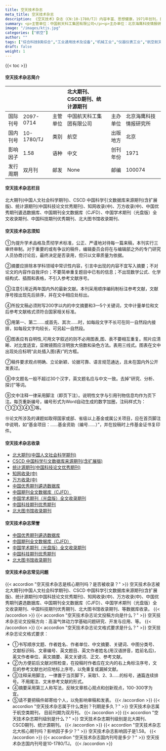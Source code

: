 ```yaml
---
title: 空天技术杂志
meta_title: 空天技术杂志
description: 《空天技术》杂志（CN:10-1780/TJ）内容丰富、思想健康，1971年创刊，目前以双月刊形式发行，刊物对外积极扩大宣传，致力于提高杂志质量与影响。该杂志旨在展示中国在航空航天技术方面的最新研究成果和技术进步，促进航空航天科技的交流与发展，并推动相关技术的转化应用。 作为国内外公开发行的科技核心期刊，该杂志覆盖了航空、航天、防空导弹等国防科技领域，内容涉及飞行器设计、制造、试验、发射、测量控制、通信导航、监视侦察、武器装备、飞行试验、维修保障以及空天融合技术等多个方面。《空天技术》杂志以其权威性、学术性和实践性为特色，为专业人士、科研人员、工程技术人员以及院校师生提供了一个高水平的学术交流平台。杂志采用同行评审制度，确保每一篇发表的文章都经过严格的专业审查，保证了内容的科学性和前瞻性。 随着中国航空航天事业的迅速发展，该杂志不仅在国内具有重要影响力，也逐步提升了其在国际航空航天领域中的地位。它反映了中国在空天技术领域的发展水平，促进了技术创新，加强了与国际同行的交流合作。综上所述，《空天技术》杂志是中国航空航天领域的一份重要学术期刊，它通过传播最新的科研成果和技术进步，为推动中国乃至全球的航空航天事业发展做出了积极贡献。
summary: <p>主管单位：中国航天科工集团有限公司</p><p>主办单位：北京海鹰科技情报研究所</p><p>发行级别：北大期刊、CSCD期刊、统计源期刊</p><p>发行周期：双月刊</p>
image: "/images/ktjs.jpg"
categories: ["航空"]
author: ""
tags: ["综合科技B类综合","工业通用技术及设备","机械工业","仪器仪表工业","航空航天科学与工程","武器工业与军事技术","铁路运输","公路与水路运输","汽车工业","船舶工业","水利水电工程","建筑科学与工程","动力工程","核科学技术","新能源","电力工业",]
draft: false
weight: 1
---
```


{{< toc >}}

#### 空天技术杂志简介
|               |                               |               | 北大期刊、CSCD期刊、统计源期刊        |               |                           |
| ------------: | :---------------------------- | ------------: | :---------------------------- | ------------: | :------------------------ |
| 国际刊号      | 2097-0714   | 主管单位      | 中国航天科工集团有限公司     | 主办单位      | 北京海鹰科技情报研究所     |
| 国内刊号      | 10-1780/TJ        | 类别          | 航空       | 出版地方      | 北京           |
| 影响因子      | 1.58        | 语种          | 中文             | 创刊年份      | 1971    |
| 发行周期      | 双月刊    | 邮发          | None              | 邮编          | 100074      |

#### 空天技术杂志栏目
<span>北大期刊(中国人文社会科学期刊)</span>、<span>CSCD 中国科学引文数据库来源期刊(含扩展版)</span>、<span>统计源期刊(中国科技论文优秀期刊)</span>、<span>知网收录(中)</span>、<span>万方收录(中)</span>、<span>中国优秀期刊遴选数据库</span>、<span>中国期刊全文数据库（CJFD）</span>、<span>中国学术期刊（光盘版）全文收录期刊</span>、<span>中国科技期刊优秀期刊</span>、<span>北大图书馆收录期刊</span>、

#### 空天技术杂志须知
<p><p>
	①为提升学术品格及贯彻学术标准，公正、严谨地对待每一篇来稿，本刊实行三审终审制。对于重要的或有争议的稿件，编辑委员会将在与编辑部之外的专门研究人员协商讨论后，最终决定是否录用，但只以文章质量为依据。
</p><p>
	②摘要应排除本学科领域中常识性内容，引言中出现的内容不宜写入摘要；不对论文的内容作自我评价；不要简单重复题目中已有的信息；不出现数学公式、化学结构式、插图和表格，不引入参考文献序号。
</p><p>
	③注意引用近两年国内外的最新文献。本刊采用顺序编码制标注参考文献，文献序号按出现先后排序，并在文中相应处标出。
</p><p>
	④所投文稿必须附写200字以内的中文摘要和3—5个关键词，文中计量单位和文后参考文献格式须符合国家相关标准。
</p><p>
	⑤用第一、第二……或首先、其次……时，如每段文字不长可在同一自然段内接排，如每段文字均较长，可另起一自然段。
</p><p>
	⑥图表应有自明性,可用文字叙述的则不必用图表,图、表不要相互重复。照片应清晰、对比度适宜，显微镜图应注明放大倍数和染色方法。表用三线式。图表在文中出现处应标明“此处插入图(表)”的方框。
</p><p>
	⑦稿件要求观点明确、立论新颖、论据可靠、语言规范通达，且未在国内外公开发表过。
</p><p>
	⑧中文题名一般不超过30个汉字，英文题名应与中文一致。去掉"研究、分析、探讨"等词。
</p><p>
	⑨文中注释一律采用脚注（即页下注）。说明性文字与引用刊物信息均作为页下注。每页重新编号，编号形式为Word自动生成的数字加圈，注码样式为：①②③④⑤等。
</p><p>
	⑩论文所涉及的课题如取得国家或部、省级以上基金或属公关项目，应在首页脚注中说明，如“基金项目：......基金资助（编号......）”，并在投稿时上传基金证书复印件。
</p></p>


#### 空天技术杂志收录
<ul>
    <li class="inline-block">
        <a class="bg-theme-light hover:bg-primary dark:bg-darkmode-theme-light dark:hover:bg-darkmode-primary dark:hover:text-dark m-1 block rounded px-3 py-1 hover:text-white" href="#空天技术杂志收录">
        北大期刊(中国人文社会科学期刊)
        </a>
    </li>
    <li class="inline-block">
        <a class="bg-theme-light hover:bg-primary dark:bg-darkmode-theme-light dark:hover:bg-darkmode-primary dark:hover:text-dark m-1 block rounded px-3 py-1 hover:text-white" href="#空天技术杂志收录">
        CSCD 中国科学引文数据库来源期刊(含扩展版)
        </a>
    </li>
    <li class="inline-block">
        <a class="bg-theme-light hover:bg-primary dark:bg-darkmode-theme-light dark:hover:bg-darkmode-primary dark:hover:text-dark m-1 block rounded px-3 py-1 hover:text-white" href="#空天技术杂志收录">
        统计源期刊(中国科技论文优秀期刊)
        </a>
    </li>
    <li class="inline-block">
        <a class="bg-theme-light hover:bg-primary dark:bg-darkmode-theme-light dark:hover:bg-darkmode-primary dark:hover:text-dark m-1 block rounded px-3 py-1 hover:text-white" href="#空天技术杂志收录">
        知网收录(中)
        </a>
    </li>
    <li class="inline-block">
        <a class="bg-theme-light hover:bg-primary dark:bg-darkmode-theme-light dark:hover:bg-darkmode-primary dark:hover:text-dark m-1 block rounded px-3 py-1 hover:text-white" href="#空天技术杂志收录">
        万方收录(中)
        </a>
    </li>
    <li class="inline-block">
        <a class="bg-theme-light hover:bg-primary dark:bg-darkmode-theme-light dark:hover:bg-darkmode-primary dark:hover:text-dark m-1 block rounded px-3 py-1 hover:text-white" href="#空天技术杂志收录">
        中国优秀期刊遴选数据库
        </a>
    </li>
    <li class="inline-block">
        <a class="bg-theme-light hover:bg-primary dark:bg-darkmode-theme-light dark:hover:bg-darkmode-primary dark:hover:text-dark m-1 block rounded px-3 py-1 hover:text-white" href="#空天技术杂志收录">
        中国期刊全文数据库（CJFD）
        </a>
    </li>
    <li class="inline-block">
        <a class="bg-theme-light hover:bg-primary dark:bg-darkmode-theme-light dark:hover:bg-darkmode-primary dark:hover:text-dark m-1 block rounded px-3 py-1 hover:text-white" href="#空天技术杂志收录">
        中国学术期刊（光盘版）全文收录期刊
        </a>
    </li>
    <li class="inline-block">
        <a class="bg-theme-light hover:bg-primary dark:bg-darkmode-theme-light dark:hover:bg-darkmode-primary dark:hover:text-dark m-1 block rounded px-3 py-1 hover:text-white" href="#空天技术杂志收录">
        中国科技期刊优秀期刊
        </a>
    </li>
    <li class="inline-block">
        <a class="bg-theme-light hover:bg-primary dark:bg-darkmode-theme-light dark:hover:bg-darkmode-primary dark:hover:text-dark m-1 block rounded px-3 py-1 hover:text-white" href="#空天技术杂志收录">
        北大图书馆收录期刊
        </a>
    </li>
</ul>



#### 空天技术杂志荣誉
<ul>
    <li class="inline-block">
        <a class="bg-theme-light hover:bg-primary dark:bg-darkmode-theme-light dark:hover:bg-darkmode-primary dark:hover:text-dark m-1 block rounded px-3 py-1 hover:text-white" href="#空天技术杂志荣誉">
        中国优秀期刊遴选数据库
        </a>
    </li>
    <li class="inline-block">
        <a class="bg-theme-light hover:bg-primary dark:bg-darkmode-theme-light dark:hover:bg-darkmode-primary dark:hover:text-dark m-1 block rounded px-3 py-1 hover:text-white" href="#空天技术杂志荣誉">
        中国期刊全文数据库（CJFD）
        </a>
    </li>
    <li class="inline-block">
        <a class="bg-theme-light hover:bg-primary dark:bg-darkmode-theme-light dark:hover:bg-darkmode-primary dark:hover:text-dark m-1 block rounded px-3 py-1 hover:text-white" href="#空天技术杂志荣誉">
        中国学术期刊（光盘版）全文收录期刊
        </a>
    </li>
    <li class="inline-block">
        <a class="bg-theme-light hover:bg-primary dark:bg-darkmode-theme-light dark:hover:bg-darkmode-primary dark:hover:text-dark m-1 block rounded px-3 py-1 hover:text-white" href="#空天技术杂志荣誉">
        中国科技期刊优秀期刊
        </a>
    </li>
    <li class="inline-block">
        <a class="bg-theme-light hover:bg-primary dark:bg-darkmode-theme-light dark:hover:bg-darkmode-primary dark:hover:text-dark m-1 block rounded px-3 py-1 hover:text-white" href="#空天技术杂志荣誉">
        北大图书馆收录期刊
        </a>
    </li>
</ul>












#### 空天技术杂志常见问题
{{< accordion "空天技术杂志是核心期刊吗？是否被收录？" >}}
空天技术杂志被北大期刊(中国人文社会科学期刊)、CSCD 中国科学引文数据库来源期刊(含扩展版)、统计源期刊(中国科技论文优秀期刊)、知网收录(中)、万方收录(中)、中国优秀期刊遴选数据库、中国期刊全文数据库（CJFD）、中国学术期刊（光盘版）全文收录期刊、中国科技期刊优秀期刊、北大图书馆收录期刊、等数据库收录。
{{< /accordion >}}
{{< accordion "空天技术杂志论文投稿方向是什么？" >}}
空天技术杂志论文投稿方向：高温气体动力学基础问题研究、开发与应用、等。
{{< /accordion >}}
{{< accordion "空天技术杂志论文格式要求是什么？" >}}
空天技术杂志论文格式要求：
- ①书写顺序文题、作者姓名、作者单位、中文摘要、关键词、中图分类号、文献标识码、文章编号、英文题目、英文作者姓名(用汉语拼音，姓前名后)，英文作者单位、英文摘要、英文关键词、正文、参考文献。
- ②为方便前后文献对照检查，在投稿时作者应在文内的右上角标注序号，文后的参考文献也对应地标上序号，以免重复或漏掉文献。
- ③注释采用脚注，一律置于当页脚下，采取1、2、3……的标号，通篇连续排号。不用尾注、文末参考文献的形式。
- ④摘要采用第三人称写法，反映文章核心观点和创新观点，100-300字为宜。
- ⑤请不要把稿件邮寄给个人，以免影响审稿和发表。
{{< /accordion >}}
{{< accordion "空天技术杂志属于什么类别？刊期是多久？" >}}
空天技术杂志属于航空类期刊， 目前刊期为双月刊。
{{< /accordion >}}
{{< accordion "空天技术杂志期刊级别是什么？" >}}
空天技术杂志期刊级别是北大期刊、CSCD期刊、统计源期刊。
{{< /accordion >}}
{{< accordion "空天技术杂志北大核心期刊吗？影响因子多少？" >}}
空天技术杂志影响因子是1.58。
{{< /accordion >}}
{{< accordion "空天技术杂志国内刊号是多少？" >}}
空天技术杂志国内刊号是10-1780/TJ。
{{< /accordion >}}